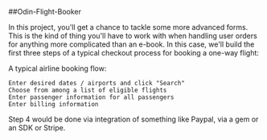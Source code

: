 ##Odin-Flight-Booker

In this project, you'll get a chance to tackle some more advanced forms. This is the kind of thing you'll have to work with when handling user orders for anything more complicated than an e-book. In this case, we'll build the first three steps of a typical checkout process for booking a one-way flight:  

A typical airline booking flow:  

    Enter desired dates / airports and click "Search"  
    Choose from among a list of eligible flights  
    Enter passenger information for all passengers  
    Enter billing information  

Step 4 would be done via integration of something like Paypal, via a gem or an SDK or Stripe.  